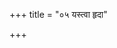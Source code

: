 +++
title = "०५ यस्त्वा हृदा"

+++

<div class="js_include" url="/vedAH_Rk/shAkalam/saMhitA/vishvAsa-prastutiH/05/004/10_yastvA_hRdA.md"  newLevelForH1="2" includeTitle="false"> </div>  
